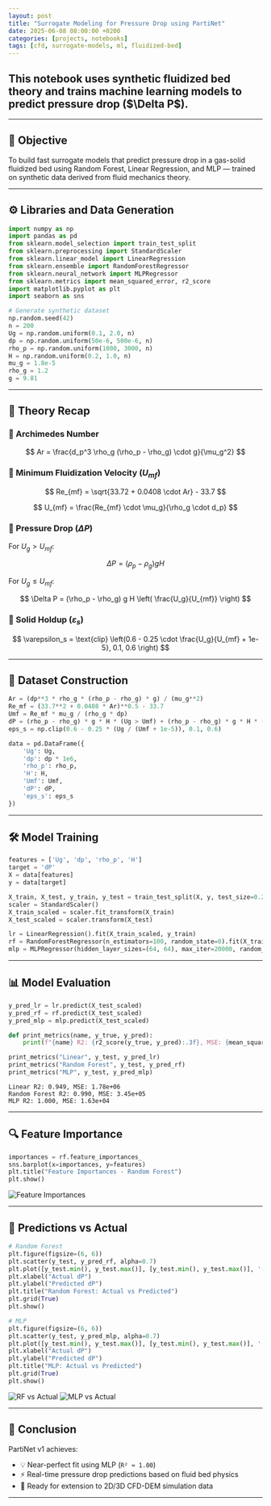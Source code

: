 ```yaml
---
layout: post
title: "Surrogate Modeling for Pressure Drop using PartiNet"
date: 2025-06-08 08:00:00 +0200
categories: [projects, notebooks]
tags: [cfd, surrogate-models, ml, fluidized-bed]
---
```


## This notebook uses synthetic fluidized bed theory and trains machine learning models to predict pressure drop (\$\Delta P\$).

---

## 🧪 Objective

To build fast surrogate models that predict pressure drop in a gas-solid fluidized bed using Random Forest, Linear Regression, and MLP — trained on synthetic data derived from fluid mechanics theory.

---

## ⚙️ Libraries and Data Generation

```python
import numpy as np
import pandas as pd
from sklearn.model_selection import train_test_split
from sklearn.preprocessing import StandardScaler
from sklearn.linear_model import LinearRegression
from sklearn.ensemble import RandomForestRegressor
from sklearn.neural_network import MLPRegressor
from sklearn.metrics import mean_squared_error, r2_score
import matplotlib.pyplot as plt
import seaborn as sns
```

```python
# Generate synthetic dataset
np.random.seed(42)
n = 200
Ug = np.random.uniform(0.1, 2.0, n)
dp = np.random.uniform(50e-6, 500e-6, n)
rho_p = np.random.uniform(1000, 3000, n)
H = np.random.uniform(0.2, 1.0, n)
mu_g = 1.8e-5
rho_g = 1.2
g = 9.81
```

---

## 📘 Theory Recap

### 🔹 Archimedes Number

$$
Ar = \frac{d_p^3 \rho_g (\rho_p - \rho_g) \cdot g}{\mu_g^2}
$$

### 🔹 Minimum Fluidization Velocity ($U_{mf}$)

$$
Re_{mf} = \sqrt{33.72 + 0.0408 \cdot Ar} - 33.7
$$

$$
U_{mf} = \frac{Re_{mf} \cdot \mu_g}{\rho_g \cdot d_p}
$$

### 🔹 Pressure Drop ($\Delta P$)

For $U_g > U_{mf}$:

$$
\Delta P = (\rho_p - \rho_g) g H
$$

For $U_g \leq U_{mf}$:

$$
\Delta P = (\rho_p - \rho_g) g H \left( \frac{U_g}{U_{mf}} \right)
$$

### 🔹 Solid Holdup ($\varepsilon_s$)

$$
\varepsilon_s = \text{clip} \left(0.6 - 0.25 \cdot \frac{U_g}{U_{mf} + 1e-5}, 0.1, 0.6 \right)
$$

---


## 🧲 Dataset Construction

```python
Ar = (dp**3 * rho_g * (rho_p - rho_g) * g) / (mu_g**2)
Re_mf = (33.7**2 + 0.0408 * Ar)**0.5 - 33.7
Umf = Re_mf * mu_g / (rho_g * dp)
dP = (rho_p - rho_g) * g * H * (Ug > Umf) + (rho_p - rho_g) * g * H * (Ug <= Umf) * (Ug / Umf)
eps_s = np.clip(0.6 - 0.25 * (Ug / (Umf + 1e-5)), 0.1, 0.6)
```

```python
data = pd.DataFrame({
    'Ug': Ug,
    'dp': dp * 1e6,
    'rho_p': rho_p,
    'H': H,
    'Umf': Umf,
    'dP': dP,
    'eps_s': eps_s
})
```

---

## 🛠️ Model Training

```python
features = ['Ug', 'dp', 'rho_p', 'H']
target = 'dP'
X = data[features]
y = data[target]

X_train, X_test, y_train, y_test = train_test_split(X, y, test_size=0.2, random_state=0)
scaler = StandardScaler()
X_train_scaled = scaler.fit_transform(X_train)
X_test_scaled = scaler.transform(X_test)
```

```python
lr = LinearRegression().fit(X_train_scaled, y_train)
rf = RandomForestRegressor(n_estimators=100, random_state=0).fit(X_train_scaled, y_train)
mlp = MLPRegressor(hidden_layer_sizes=(64, 64), max_iter=20000, random_state=0).fit(X_train_scaled, y_train)
```

---

## 📊 Model Evaluation

```python
y_pred_lr = lr.predict(X_test_scaled)
y_pred_rf = rf.predict(X_test_scaled)
y_pred_mlp = mlp.predict(X_test_scaled)

def print_metrics(name, y_true, y_pred):
    print(f"{name} R2: {r2_score(y_true, y_pred):.3f}, MSE: {mean_squared_error(y_true, y_pred):.2e}")

print_metrics("Linear", y_test, y_pred_lr)
print_metrics("Random Forest", y_test, y_pred_rf)
print_metrics("MLP", y_test, y_pred_mlp)
```

```
Linear R2: 0.949, MSE: 1.78e+06  
Random Forest R2: 0.990, MSE: 3.45e+05  
MLP R2: 1.000, MSE: 1.63e+04
```

---

## 🔍 Feature Importance

```python
importances = rf.feature_importances_
sns.barplot(x=importances, y=features)
plt.title("Feature Importances - Random Forest")
plt.show()
```

![Feature Importances](/assets/notebooks/PartiNet_v1_FluBedSurrogate_files/PartiNet_v1_FluBedSurrogate_12_0.png)

---

## 🎯 Predictions vs Actual

```python
# Random Forest
plt.figure(figsize=(6, 6))
plt.scatter(y_test, y_pred_rf, alpha=0.7)
plt.plot([y_test.min(), y_test.max()], [y_test.min(), y_test.max()], '--r')
plt.xlabel("Actual dP")
plt.ylabel("Predicted dP")
plt.title("Random Forest: Actual vs Predicted")
plt.grid(True)
plt.show()

# MLP
plt.figure(figsize=(6, 6))
plt.scatter(y_test, y_pred_mlp, alpha=0.7)
plt.plot([y_test.min(), y_test.max()], [y_test.min(), y_test.max()], '--r')
plt.xlabel("Actual dP")
plt.ylabel("Predicted dP")
plt.title("MLP: Actual vs Predicted")
plt.grid(True)
plt.show()
```

![RF vs Actual](/assets/notebooks/PartiNet_v1_FluBedSurrogate_files/PartiNet_v1_FluBedSurrogate_13_0.png)
![MLP vs Actual](/assets/notebooks/PartiNet_v1_FluBedSurrogate_files/PartiNet_v1_FluBedSurrogate_13_1.png)

---

## 🧫 Conclusion

PartiNet v1 achieves:

* 💡 Near-perfect fit using MLP (`R² ≈ 1.00`)
* ⚡ Real-time pressure drop predictions based on fluid bed physics
* 🚀 Ready for extension to 2D/3D CFD-DEM simulation data

---

